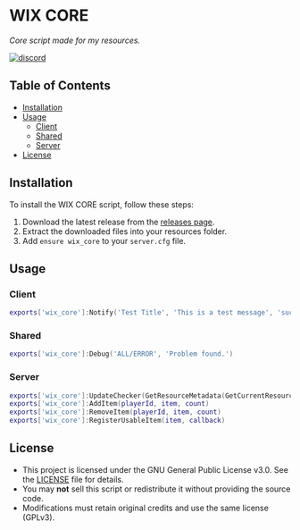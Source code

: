 # WIX CORE
*Core script made for my resources.*

[![discord](https://img.shields.io/badge/discord-000?style=for-the-badge&logo=discord&logoColor=blue)](https://discord.gg/FNe5q8b394)

## Table of Contents
- [Installation](#installation)
- [Usage](#usage)
  - [Client](#client)
  - [Shared](#shared)
  - [Server](#server)
- [License](#license)

## Installation
To install the WIX CORE script, follow these steps:
1. Download the latest release from the [releases page](https://github.com/your-repo/wix_core/releases).
2. Extract the downloaded files into your resources folder.
3. Add `ensure wix_core` to your `server.cfg` file.

## Usage

### Client

```lua
exports['wix_core']:Notify('Test Title', 'This is a test message', 'success')
```

### Shared

```lua
exports['wix_core']:Debug('ALL/ERROR', 'Problem found.')
```

### Server

```lua
exports['wix_core']:UpdateChecker(GetResourceMetadata(GetCurrentResourceName(), 'version', 0))
exports['wix_core']:AddItem(playerId, item, count)
exports['wix_core']:RemoveItem(playerId, item, count)
exports['wix_core']:RegisterUsableItem(item, callback)
```

## License
- This project is licensed under the GNU General Public License v3.0. See the [LICENSE](LICENSE) file for details.
- You may **not** sell this script or redistribute it without providing the source code.  
- Modifications must retain original credits and use the same license (GPLv3).  
